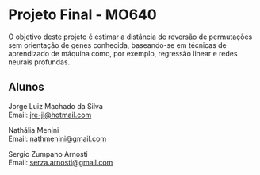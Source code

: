 # Projeto Final - MO640

O objetivo deste projeto é estimar a distância de reversão de permutações sem orientação de genes conhecida, baseando-se em técnicas de aprendizado de máquina como, por exemplo, regressão linear e redes neurais profundas.

## Alunos
Jorge Luiz Machado da Silva  
Email: jre-jl@hotmail.com

Nathália Menini  
Email: nathmenini@gmail.com

Sergio Zumpano Arnosti  
Email: serza.arnosti@gmail.com
